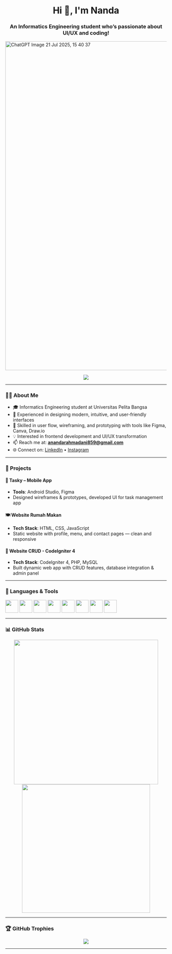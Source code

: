 
<h1 align="center">Hi 👋, I'm Nanda</h1>
<h3 align="center">An Informatics Engineering student who’s passionate about UI/UX and coding!</h3>

<img width="1024" height="1024" alt="ChatGPT Image 21 Jul 2025, 15 40 37" src="https://github.com/user-attachments/assets/5210a8b5-47e1-48f4-b622-351f1c51187d" />

<p align="center">
  <img src="https://readme-typing-svg.demolab.com?font=Fira+Code&size=20&duration=4000&pause=1000&center=true&vCenter=true&width=500&lines=Welcome+to+my+GitHub!;UI%2FUX+Enthusiast+%F0%9F%8E%A8;Frontend+Dev+in+progress+%F0%9F%9A%80;Enjoy+my+projects!+%F0%9F%91%BB" />
</p>

---

### 👩‍💻 About Me
- 🎓 Informatics Engineering student at Universitas Pelita Bangsa 
- 🎨 Experienced in designing modern, intuitive, and user-friendly interfaces
- 🧠 Skilled in user flow, wireframing, and prototyping with tools like Figma, Canva, Draw.io
- 💡 Interested in frontend development and UI/UX transformation
- 📫 Reach me at: **anandarahmadani859@gmail.com**
- 🌐 Connect on:
  [LinkedIn](https://www.linkedin.com/in/ananda-rahmadani-408a30303) • [Instagram](https://www.instagram.com/nndarhmdnii)

---

### 🚀 Projects

#### 📱 Tasky – Mobile App
- **Tools**: Android Studio, Figma  
- Designed wireframes & prototypes, developed UI for task management app

#### 🍽️ Website Rumah Makan
- **Tech Stack**: HTML, CSS, JavaScript  
- Static website with profile, menu, and contact pages — clean and responsive

#### 🧩 Website CRUD - CodeIgniter 4
- **Tech Stack**: CodeIgniter 4, PHP, MySQL  
- Built dynamic web app with CRUD features, database integration & admin panel

---

### 🧰 Languages & Tools

<p align="left">
  <img src="https://cdn.jsdelivr.net/gh/devicons/devicon/icons/html5/html5-original.svg" width="40"/>
  <img src="https://cdn.jsdelivr.net/gh/devicons/devicon/icons/css3/css3-original.svg" width="40"/>
  <img src="https://cdn.jsdelivr.net/gh/devicons/devicon/icons/javascript/javascript-original.svg" width="40"/>
  <img src="https://cdn.jsdelivr.net/gh/devicons/devicon/icons/php/php-original.svg" width="40"/>
  <img src="https://cdn.jsdelivr.net/gh/devicons/devicon/icons/mysql/mysql-original.svg" width="40"/>
  <img src="https://cdn.jsdelivr.net/gh/devicons/devicon/icons/codeigniter/codeigniter-plain.svg" width="40"/>
  <img src="https://cdn.jsdelivr.net/gh/devicons/devicon/icons/androidstudio/androidstudio-original.svg" width="40"/>
  <img src="https://cdn.jsdelivr.net/gh/devicons/devicon/icons/figma/figma-original.svg" width="40"/>
</p>

---

### 📊 GitHub Stats

<p align="center">
  <img src="https://github-readme-stats.vercel.app/api?username=ANANDARHMDNII&show_icons=true&theme=tokyonight" width="450"/>
  <img src="https://github-readme-streak-stats.herokuapp.com/?user=ANANDARHMDNII&theme=tokyonight" width="400"/>
</p>

---

### 🏆 GitHub Trophies

<p align="center">
  <img src="https://github-profile-trophy.vercel.app/?username=ANANDARHMDNII&theme=gruvbox&margin-w=10&no-bg=true&no-frame=true"/>
</p>

---
